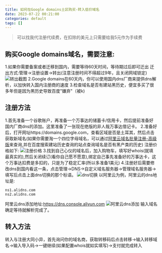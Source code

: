 ```yaml
---
title: 如何在Google domains土区购买-转入低价域名
date: 2023-07-22 00:21:00
categories: default
tags: []
---
```

>可以找我代注册代续费，在扣除的美元上只需要给我5元作为手续费

## 购买Google domains域名，需要注意:
1.如果你需要备案或者迁移到国内，需要等待60天时间，等待期过后即可迁出
迁出方式:管理->注册设置->转出(注意注册时间不得超过9年，且关闭网域锁定)
![转出截图][1]
2.Google domains在60天内，你可以使用国内dns厂商来提供dns解析，以加快转入国内注册商的速度
3.检查域名是否有建站黑历史，便宜多买了很多年但是因为黑历史导致百度"嫌弃"（被k)

## 注册方法
1.首先准备一个谷歌账户，再准备一个万事达的储蓄卡/信用卡，然后提前准备好国内厂商dns的添加。这里准备了一张现在绝版的非人哉万事达借记卡。
2.准备好后，打开网址https://domains.google.com，查看区域是否是土耳其，然后点击获取新域名(如果你需要淘一个四位字母域名，可以通过[阿里云域名批量注册-高级版][2]来查询,并在百度搜索建站历史查询的站点查询域名是否有黑产类的历史)
注册价格如下:
![注册价格][3]
3.找到自己心仪的域名后，加入购物车，填写好whois(就填最真实的),然后关闭续订(看你自己愿不愿意),绑定自己事先准备好的万事达卡，这个万事达扣费是多扣的，只是为了稳定汇率(所以多准备1美元)
4.注册好后需要修改dns到国内看这一条，点击管理->DNS->自定义域名服务器->管理域名服务器->填写后点击上面dns切换的那个标语。
![dns切换][4]
以阿里云为例，阿里云的dns地址是:
```other
ns1.alidns.com
ns2.alidns.com
```
阿里云dns添加地址:https://dns.console.aliyun.com
![阿里云dns添加][5]
输入域名确定等待就解析完成了。

## 转入方法
转入与注册大同小异，首先询问你的域名商，获取转移码后点击转移->输入转移域名->输入导入码->一键继续(如果配置whois就如实填写)->支付就完成转入


  [1]: https://images.nuoyis.net/blog/typecho/uploads/2023/07/3833482251.png
  [2]: https://check.aliyun.com/domain/bulk-search/advance.htm
  [3]: https://images.nuoyis.net/blog/typecho/uploads/2023/07/2327792516.png
  [4]: https://images.nuoyis.net/blog/typecho/uploads/2023/07/3719657598.png
  [5]: https://images.nuoyis.net/blog/typecho/uploads/2023/07/1029961106.png